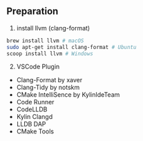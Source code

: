 ## Preparation

1. install llvm (clang-format)

```sh
brew install llvm # macOS
sudo apt-get install clang-format # Ubuntu
scoop install llvm # Windows
```

2. VSCode Plugin

- Clang-Format by xaver
- Clang-Tidy by notskm
- CMake IntelliSence by KylinIdeTeam
- Code Runner
- CodeLLDB
- Kylin Clangd
- LLDB DAP
- CMake Tools
